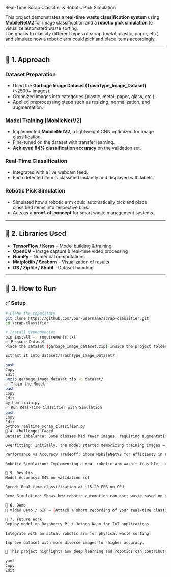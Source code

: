  Real-Time Scrap Classifier & Robotic Pick Simulation  

This project demonstrates a **real-time waste classification system** using **MobileNetV2** for image classification and a **robotic pick simulation** to visualize automated waste sorting.  
The goal is to classify different types of scrap (metal, plastic, paper, etc.) and simulate how a robotic arm could pick and place items accordingly.  

---

## 🔹 1. Approach  

### Dataset Preparation  
- Used the **Garbage Image Dataset (TrashType_Image_Dataset)** (~2500+ images).  
- Organized images into categories (plastic, metal, paper, glass, etc.).  
- Applied preprocessing steps such as resizing, normalization, and augmentation.  

### Model Training (MobileNetV2)  
- Implemented **MobileNetV2**, a lightweight CNN optimized for image classification.  
- Fine-tuned on the dataset with transfer learning.  
- **Achieved 84% classification accuracy** on the validation set.  

### Real-Time Classification  
- Integrated with a live webcam feed.  
- Each detected item is classified instantly and displayed with labels.  

### Robotic Pick Simulation  
- Simulated how a robotic arm could automatically pick and place classified items into respective bins.  
- Acts as a **proof-of-concept** for smart waste management systems.  

---

## 🔹 2. Libraries Used  

- **TensorFlow / Keras** – Model building & training  
- **OpenCV** – Image capture & real-time video processing  
- **NumPy** – Numerical computations  
- **Matplotlib / Seaborn** – Visualization of results  
- **OS / Zipfile / Shutil** – Dataset handling  

---

## 🔹 3. How to Run  

### ✅ Setup  
```bash
# Clone the repository
git clone https://github.com/your-username/scrap-classifier.git
cd scrap-classifier

# Install dependencies
pip install -r requirements.txt
✅ Prepare Dataset
Place the dataset (garbage_image_dataset.zip) inside the project folder.

Extract it into dataset/TrashType_Image_Dataset/.

bash
Copy
Edit
unzip garbage_image_dataset.zip -d dataset/
✅ Train the Model
bash
Copy
Edit
python train.py
✅ Run Real-Time Classifier with Simulation
bash
Copy
Edit
python realtime_scrap_classifier.py
🔹 4. Challenges Faced
Dataset Imbalance: Some classes had fewer images, requiring augmentation.

Overfitting: Initially, the model started memorizing training images → solved with dropout & early stopping.

Performance vs Accuracy Tradeoff: Chose MobileNetV2 for efficiency in real-time use, even though heavier models could yield slightly higher accuracy.

Robotic Simulation: Implementing a real robotic arm wasn’t feasible, so a software simulation was created.

🔹 5. Results
Model Accuracy: 84% on validation set

Speed: Real-time classification at ~15–20 FPS on CPU

Demo Simulation: Shows how robotic automation can sort waste based on predictions

🔹 6. Demo
🎥 Video Demo / GIF – (Attach a short recording of your real-time classifier & robotic simulation here)

🔹 7. Future Work
Deploy model on Raspberry Pi / Jetson Nano for IoT applications.

Integrate with an actual robotic arm for physical waste sorting.

Improve dataset with more diverse images for higher accuracy.

📌 This project highlights how deep learning and robotics can contribute to smart waste management and sustainability.

yaml
Copy
Edit
